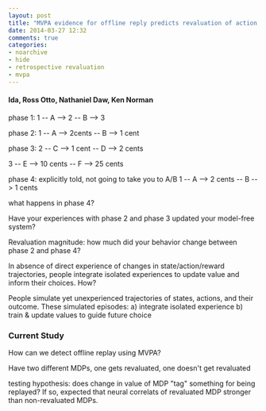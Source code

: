```yaml
---
layout: post
title: "MVPA evidence for offline reply predicts revaluation of action values"
date: 2014-03-27 12:32
comments: true
categories: 
- noarchive 
- hide 
- retrospective revaluation
- mvpa
---
```


#### Ida, Ross Otto, Nathaniel Daw, Ken Norman  


phase 1: 
1 -- A --> 2
  -- B --> 3

phase 2:
1 -- A --> 2cents
  -- B --> 1 cent

phase 3:
2 -- C --> 1 cent
  -- D --> 2 cents

3 -- E --> 10 cents
  -- F --> 25 cents

phase 4: explicitly told, not going to take you to A/B
1 -- A --> 2 cents
  -- B --> 1 cents

what happens in phase 4?

Have your experiences with phase 2 and phase 3 updated your model-free system?

Revaluation magnitude: how much did your behavior change between phase 2 and phase 4?

In absence of direct experience of changes in state/action/reward trajectories, people integrate isolated experiences to update value and inform their choices. How?

People simulate yet unexperienced trajectories of states, actions, and their outcome. These simulated episodes:
a) integrate isolated experience
b) train & update values to guide future choice

### Current Study   
How can we detect offline replay using MVPA?

Have two different MDPs, one gets revaluated, one doesn't get revaluated

testing hypothesis: does change in value of MDP "tag" something for being replayed?  If so, expected that neural correlats of revaluated MDP stronger than non-revaluated MDPs.
